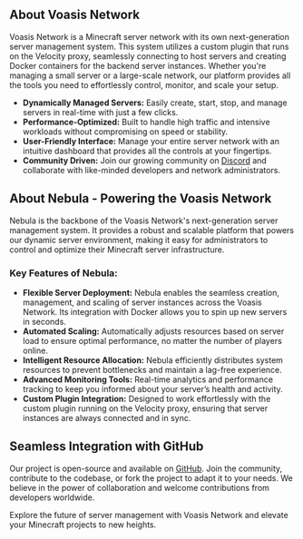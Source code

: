 ## About Voasis Network

Voasis Network is a Minecraft server network with its own next-generation server management system. This system utilizes a custom plugin that runs on the Velocity proxy, seamlessly connecting to host servers and creating Docker containers for the backend server instances. Whether you're managing a small server or a large-scale network, our platform provides all the tools you need to effortlessly control, monitor, and scale your setup.

- **Dynamically Managed Servers:** Easily create, start, stop, and manage servers in real-time with just a few clicks.
- **Performance-Optimized:** Built to handle high traffic and intensive workloads without compromising on speed or stability.
- **User-Friendly Interface:** Manage your entire server network with an intuitive dashboard that provides all the controls at your fingertips.
- **Community Driven:** Join our growing community on [Discord](https://discord.gg/jC9azQtJmC) and collaborate with like-minded developers and network administrators.

## About Nebula - Powering the Voasis Network

Nebula is the backbone of the Voasis Network's next-generation server management system. It provides a robust and scalable platform that powers our dynamic server environment, making it easy for administrators to control and optimize their Minecraft server infrastructure.

### Key Features of Nebula:

- **Flexible Server Deployment:** Nebula enables the seamless creation, management, and scaling of server instances across the Voasis Network. Its integration with Docker allows you to spin up new servers in seconds.
- **Automated Scaling:** Automatically adjusts resources based on server load to ensure optimal performance, no matter the number of players online.
- **Intelligent Resource Allocation:** Nebula efficiently distributes system resources to prevent bottlenecks and maintain a lag-free experience.
- **Advanced Monitoring Tools:** Real-time analytics and performance tracking to keep you informed about your server’s health and activity.
- **Custom Plugin Integration:** Designed to work effortlessly with the custom plugin running on the Velocity proxy, ensuring that server instances are always connected and in sync.

## Seamless Integration with GitHub

Our project is open-source and available on [GitHub](https://github.com/aquestry/Nebula). Join the community, contribute to the codebase, or fork the project to adapt it to your needs. We believe in the power of collaboration and welcome contributions from developers worldwide.

Explore the future of server management with Voasis Network and elevate your Minecraft projects to new heights.
